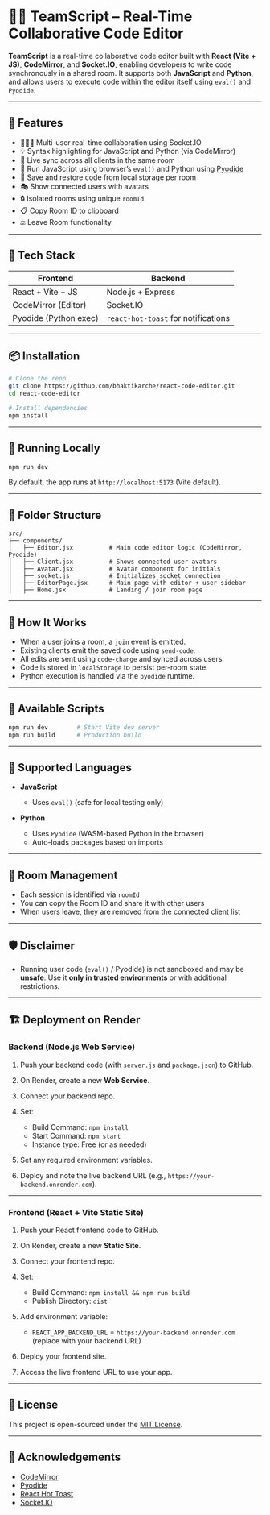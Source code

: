 # 🧑‍💻 TeamScript – Real-Time Collaborative Code Editor

**TeamScript** is a real-time collaborative code editor built with **React (Vite + JS)**, **CodeMirror**, and **Socket.IO**, enabling developers to write code synchronously in a shared room. It supports both **JavaScript** and **Python**, and allows users to execute code within the editor itself using `eval()` and `Pyodide`.

---

## 🚀 Features

- 🧑‍🤝‍🧑 Multi-user real-time collaboration using Socket.IO
- 💡 Syntax highlighting for JavaScript and Python (via CodeMirror)
- 🔁 Live sync across all clients in the same room
- 🧠 Run JavaScript using browser’s `eval()` and Python using [Pyodide](https://pyodide.org/)
- 🧾 Save and restore code from local storage per room
- 🎭 Show connected users with avatars
- 🔒 Isolated rooms using unique `roomId`
- 📋 Copy Room ID to clipboard
- 🔚 Leave Room functionality

---

## 🧱 Tech Stack

| Frontend              | Backend                             |
| --------------------- | ----------------------------------- |
| React + Vite + JS    | Node.js + Express                   |
| CodeMirror (Editor)   | Socket.IO                           |
| Pyodide (Python exec) | `react-hot-toast` for notifications |

---

## 📦 Installation

```bash
# Clone the repo
git clone https://github.com/bhaktikarche/react-code-editor.git
cd react-code-editor

# Install dependencies
npm install
````

---

## 🧪 Running Locally

```bash
npm run dev
```

By default, the app runs at `http://localhost:5173` (Vite default).

---

## 🔧 Folder Structure

```
src/
├── components/
│   ├── Editor.jsx          # Main code editor logic (CodeMirror, Pyodide)
│   ├── Client.jsx          # Shows connected user avatars
│   ├── Avatar.jsx          # Avatar component for initials
│   ├── socket.js           # Initializes socket connection
│   ├── EditorPage.jsx      # Main page with editor + user sidebar
│   ├── Home.jsx            # Landing / join room page
```

---

## 🧠 How It Works

* When a user joins a room, a `join` event is emitted.
* Existing clients emit the saved code using `send-code`.
* All edits are sent using `code-change` and synced across users.
* Code is stored in `localStorage` to persist per-room state.
* Python execution is handled via the `pyodide` runtime.

---

## 🎯 Available Scripts

```bash
npm run dev        # Start Vite dev server
npm run build      # Production build
```

---

## 🧪 Supported Languages

* **JavaScript**

  * Uses `eval()` (safe for local testing only)
* **Python**

  * Uses `Pyodide` (WASM-based Python in the browser)
  * Auto-loads packages based on imports

---

## 💬 Room Management

* Each session is identified via `roomId`
* You can copy the Room ID and share it with other users
* When users leave, they are removed from the connected client list

---

## 🛡️ Disclaimer

* Running user code (`eval()` / Pyodide) is not sandboxed and may be **unsafe**.
  Use it **only in trusted environments** or with additional restrictions.

---

## 🏗️ Deployment on Render

### Backend (Node.js Web Service)

1. Push your backend code (with `server.js` and `package.json`) to GitHub.
2. On Render, create a new **Web Service**.
3. Connect your backend repo.
4. Set:

   * Build Command: `npm install`
   * Start Command: `npm start`
   * Instance type: Free (or as needed)
5. Set any required environment variables.
6. Deploy and note the live backend URL (e.g., `https://your-backend.onrender.com`).

---

### Frontend (React + Vite Static Site)

1. Push your React frontend code to GitHub.
2. On Render, create a new **Static Site**.
3. Connect your frontend repo.
4. Set:

   * Build Command: `npm install && npm run build`
   * Publish Directory: `dist`
5. Add environment variable:

   * `REACT_APP_BACKEND_URL` = `https://your-backend.onrender.com` (replace with your backend URL)
6. Deploy your frontend site.
7. Access the live frontend URL to use your app.

---

## 📄 License

This project is open-sourced under the [MIT License](LICENSE).

---

## 🙌 Acknowledgements

* [CodeMirror](https://codemirror.net/)
* [Pyodide](https://pyodide.org/)
* [React Hot Toast](https://react-hot-toast.com/)
* [Socket.IO](https://socket.io/)
